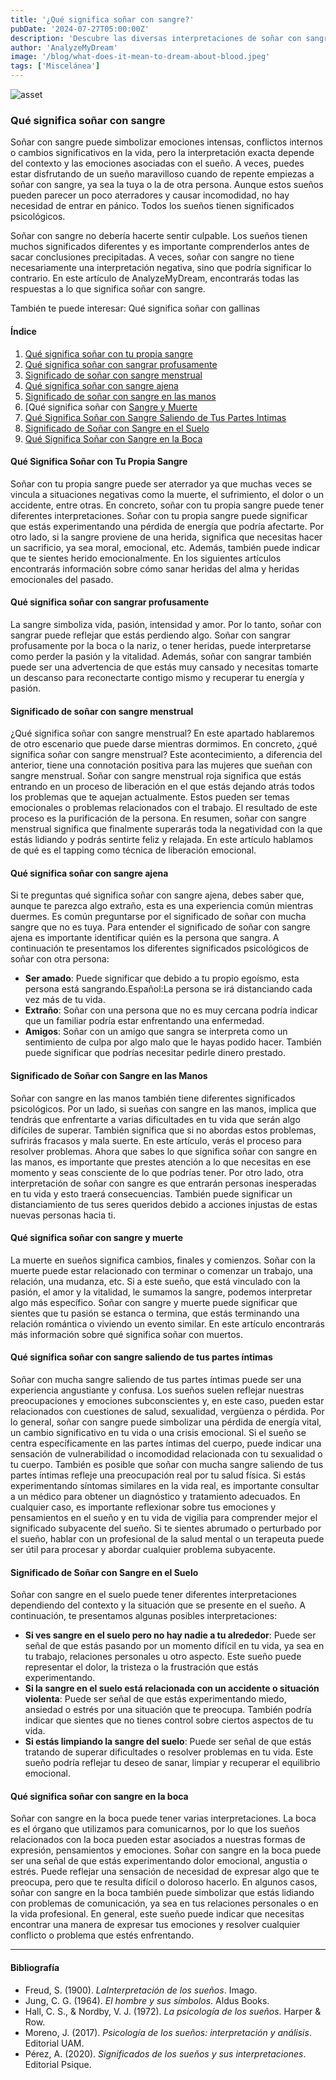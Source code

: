 ```yaml
---
title: '¿Qué significa soñar con sangre?'
pubDate: '2024-07-27T05:00:00Z'
description: 'Descubre las diversas interpretaciones de soñar con sangre, desde simbolizar emociones intensas hasta reflejar cambios significativos en tu vida.'
author: 'AnalyzeMyDream'
image: '/blog/what-does-it-mean-to-dream-about-blood.jpeg'
tags: ['Miscelánea']
---
```


![asset](/blog/what-does-it-mean-to-dream-about-blood.jpeg)

### Qué significa soñar con sangre

Soñar con sangre puede simbolizar emociones intensas, conflictos internos o cambios significativos en la vida, pero la interpretación exacta depende del contexto y las emociones asociadas con el sueño. A veces, puedes estar disfrutando de un sueño maravilloso cuando de repente empiezas a soñar con sangre, ya sea la tuya o la de otra persona. Aunque estos sueños pueden parecer un poco aterradores y causar incomodidad, no hay necesidad de entrar en pánico. Todos los sueños tienen significados psicológicos.

Soñar con sangre no debería hacerte sentir culpable. Los sueños tienen muchos significados diferentes y es importante comprenderlos antes de sacar conclusiones precipitadas. A veces, soñar con sangre no tiene necesariamente una interpretación negativa, sino que podría significar lo contrario. En este artículo de AnalyzeMyDream, encontrarás todas las respuestas a lo que significa soñar con sangre.

También te puede interesar: 
Qué significa soñar con gallinas

#### Índice

1. [Qué significa soñar con tu propia sangre](#que-significa-sonar-con-tu-propia-sangre)
2. [Qué significa soñar con sangrar profusamente](#que-significa-sonar-con-sangrar-profusamente)
3. [Significado de soñar con sangre menstrual](#significado-de-soñar-con-sangre-menstrual)
4. [Qué significa soñar con sangre ajena](#que-significa-sonar-con-sangre-ajena)
5. [Significado de soñar con sangre en las manos](#significado-de-soñar-con-sangre-en-las-manos)
6. [Qué significa soñar con [Sangre y Muerte](#que-significa-soñar-con-sangre-y-muerte)
7. [Qué Significa Soñar con Sangre Saliendo de Tus Partes Intimas](#que-significa-soñar-con-sangre-saliendo-de-tus-partes-intimas)
8. [Significado de Soñar con Sangre en el Suelo](#significado-de-soñar-con-sangre-en-el-suelo)
9. [Qué Significa Soñar con Sangre en la Boca](#que-significa-soñar-con-sangre-en-la-boca)

#### Qué Significa Soñar con Tu Propia Sangre

Soñar con tu propia sangre puede ser aterrador ya que muchas veces se vincula a situaciones negativas como la muerte, el sufrimiento, el dolor o un accidente, entre otras. En concreto, soñar con tu propia sangre puede tener diferentes interpretaciones. Soñar con tu propia sangre puede significar que estás experimentando una pérdida de energía que podría afectarte. Por otro lado, si la sangre proviene de una herida, significa que necesitas hacer un sacrificio, ya sea moral, emocional, etc. Además, también puede indicar que te sientes herido emocionalmente. En los siguientes artículos encontrarás información sobre cómo sanar heridas del alma y heridas emocionales del pasado.

#### Qué significa soñar con sangrar profusamente

La sangre simboliza vida, pasión, intensidad y amor. Por lo tanto, soñar con sangrar puede reflejar que estás perdiendo algo. Soñar con sangrar profusamente por la boca o la nariz, o tener heridas, puede interpretarse como perder la pasión y la vitalidad. Además, soñar con sangrar también puede ser una advertencia de que estás muy cansado y necesitas tomarte un descanso para reconectarte contigo mismo y recuperar tu energía y pasión.

#### Significado de soñar con sangre menstrual

¿Qué significa soñar con sangre menstrual? En este apartado hablaremos de otro escenario que puede darse mientras dormimos. En concreto, ¿qué significa soñar con sangre menstrual? Este acontecimiento, a diferencia del anterior, tiene una connotación positiva para las mujeres que sueñan con sangre menstrual. Soñar con sangre menstrual roja significa que estás entrando en un proceso de liberación en el que estás dejando atrás todos los problemas que te aquejan actualmente. Estos pueden ser temas emocionales o problemas relacionados con el trabajo. El resultado de este proceso es la purificación de la persona. En resumen, soñar con sangre menstrual significa que finalmente superarás toda la negatividad con la que estás lidiando y podrás sentirte feliz y relajada. En este artículo hablamos de qué es el tapping como técnica de liberación emocional.

#### Qué significa soñar con sangre ajena

Si te preguntas qué significa soñar con sangre ajena, debes saber que, aunque te parezca algo extraño, esta es una experiencia común mientras duermes. Es común preguntarse por el significado de soñar con mucha sangre que no es tuya. Para entender el significado de soñar con sangre ajena es importante identificar quién es la persona que sangra. A continuación te presentamos los diferentes significados psicológicos de soñar con otra persona:
- **Ser amado**: Puede significar que debido a tu propio egoísmo, esta persona está sangrando.Español:La persona se irá distanciando cada vez más de tu vida.
- **Extraño**: Soñar con una persona que no es muy cercana podría indicar que un familiar podría estar enfrentando una enfermedad.
- **Amigos**: Soñar con un amigo que sangra se interpreta como un sentimiento de culpa por algo malo que le hayas podido hacer. También puede significar que podrías necesitar pedirle dinero prestado.

#### Significado de Soñar con Sangre en las Manos

Soñar con sangre en las manos también tiene diferentes significados psicológicos. Por un lado, si sueñas con sangre en las manos, implica que tendrás que enfrentarte a varias dificultades en tu vida que serán algo difíciles de superar. También significa que si no abordas estos problemas, sufrirás fracasos y mala suerte. En este artículo, verás el proceso para resolver problemas. Ahora que sabes lo que significa soñar con sangre en las manos, es importante que prestes atención a lo que necesitas en ese momento y seas consciente de lo que podrías tener. Por otro lado, otra interpretación de soñar con sangre es que entrarán personas inesperadas en tu vida y esto traerá consecuencias. También puede significar un distanciamiento de tus seres queridos debido a acciones injustas de estas nuevas personas hacia ti.

#### Qué significa soñar con sangre y muerte

La muerte en sueños significa cambios, finales y comienzos. Soñar con la muerte puede estar relacionado con terminar o comenzar un trabajo, una relación, una mudanza, etc. Si a este sueño, que está vinculado con la pasión, el amor y la vitalidad, le sumamos la sangre, podemos interpretar algo más específico. Soñar con sangre y muerte puede significar que sientes que tu pasión se estanca o termina, que estás terminando una relación romántica o viviendo un evento similar. En este artículo encontrarás más información sobre qué significa soñar con muertos.

#### Qué significa soñar con sangre saliendo de tus partes íntimas

Soñar con mucha sangre saliendo de tus partes íntimas puede ser una experiencia angustiante y confusa. Los sueños suelen reflejar nuestras preocupaciones y emociones subconscientes y, en este caso, pueden estar relacionados con cuestiones de salud, sexualidad, vergüenza o pérdida. Por lo general, soñar con sangre puede simbolizar una pérdida de energía vital, un cambio significativo en tu vida o una crisis emocional. Si el sueño se centra específicamente en las partes íntimas del cuerpo, puede indicar una sensación de vulnerabilidad o incomodidad relacionada con tu sexualidad o tu cuerpo. También es posible que soñar con mucha sangre saliendo de tus partes íntimas refleje una preocupación real por tu salud física. Si estás experimentando síntomas similares en la vida real, es importante consultar a un médico para obtener un diagnóstico y tratamiento adecuados. En cualquier caso, es importante reflexionar sobre tus emociones y pensamientos en el sueño y en tu vida de vigilia para comprender mejor el significado subyacente del sueño. Si te sientes abrumado o perturbado por el sueño, hablar con un profesional de la salud mental o un terapeuta puede ser útil para procesar y abordar cualquier problema subyacente. 

#### Significado de Soñar con Sangre en el Suelo

Soñar con sangre en el suelo puede tener diferentes interpretaciones dependiendo del contexto y la situación que se presente en el sueño. A continuación, te presentamos algunas posibles interpretaciones:
- **Si ves sangre en el suelo pero no hay nadie a tu alrededor**: Puede ser señal de que estás pasando por un momento difícil en tu vida, ya sea en tu trabajo, relaciones personales u otro aspecto. Este sueño puede representar el dolor, la tristeza o la frustración que estás experimentando.
- **Si la sangre en el suelo está relacionada con un accidente o situación violenta**: Puede ser señal de que estás experimentando miedo, ansiedad o estrés por una situación que te preocupa. También podría indicar que sientes que no tienes control sobre ciertos aspectos de tu vida.
- **Si estás limpiando la sangre del suelo**: Puede ser señal de que estás tratando de superar dificultades o resolver problemas en tu vida. Este sueño podría reflejar tu deseo de sanar, limpiar y recuperar el equilibrio emocional.

#### Qué significa soñar con sangre en la boca

Soñar con sangre en la boca puede tener varias interpretaciones. La boca es el órgano que utilizamos para comunicarnos, por lo que los sueños relacionados con la boca pueden estar asociados a nuestras formas de expresión, pensamientos y emociones. Soñar con sangre en la boca puede ser una señal de que estás experimentando dolor emocional, angustia o estrés. Puede reflejar una sensación de necesidad de expresar algo que te preocupa, pero que te resulta difícil o doloroso hacerlo. En algunos casos, soñar con sangre en la boca también puede simbolizar que estás lidiando con problemas de comunicación, ya sea en tus relaciones personales o en la vida profesional. En general, este sueño puede indicar que necesitas encontrar una manera de expresar tus emociones y resolver cualquier conflicto o problema que estés enfrentando.

---

#### Bibliografía

- Freud, S. (1900). *LaInterpretación de los sueños*. Imago.
- Jung, C. G. (1964). *El hombre y sus símbolos*. Aldus Books.
- Hall, C. S., & Nordby, V. J. (1972). *La psicología de los sueños*. Harper & Row.
- Moreno, J. (2017). *Psicología de los sueños: interpretación y análisis*. Editorial UAM.
- Pérez, A. (2020). *Significados de los sueños y sus interpretaciones*. Editorial Psique.